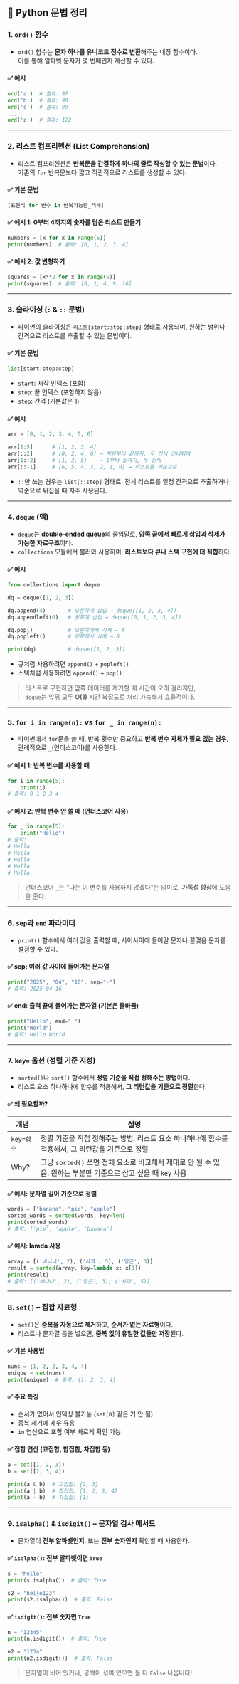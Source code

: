 ## 📘 Python 문법 정리

### 1. `ord()` 함수

- `ord()` 함수는 **문자 하나를 유니코드 정수로 변환**해주는 내장 함수이다.  
이를 통해 알파벳 문자가 몇 번째인지 계산할 수 있다.

#### ✅ 예시
```python
ord('a')  # 결과: 97
ord('b')  # 결과: 98
ord('c')  # 결과: 99
...
ord('z')  # 결과: 122
```

---

### 2. 리스트 컴프리헨션 (List Comprehension)

- 리스트 컴프리헨션은 **반복문을 간결하게 하나의 줄로 작성할 수 있는 문법**이다.  
기존의 `for` 반복문보다 짧고 직관적으로 리스트를 생성할 수 있다.

#### ✅ 기본 문법
```python
[표현식 for 변수 in 반복가능한_객체]
```
#### ✅ 예시 1: 0부터 4까지의 숫자를 담은 리스트 만들기
```python
numbers = [x for x in range(5)]
print(numbers)  # 출력: [0, 1, 2, 3, 4]
```
#### ✅ 예시 2: 값 변형하기
```python
squares = [x**2 for x in range(5)]
print(squares)  # 출력: [0, 1, 4, 9, 16]
```

---

### 3. 슬라이싱 (`:` & `::` 문법)

- 파이썬의 슬라이싱은 `리스트[start:stop:step]` 형태로 사용되며, 원하는 범위나 간격으로 리스트를 추출할 수 있는 문법이다.

#### ✅ 기본 문법
```python
list[start:stop:step]
```
- `start`: 시작 인덱스 (포함)
- `stop`: 끝 인덱스 (포함하지 않음)
- `step`: 간격 (기본값은 1)

#### ✅ 예시

```python
arr = [0, 1, 2, 3, 4, 5, 6]

arr[1:5]      # [1, 2, 3, 4]
arr[::2]      # [0, 2, 4, 6] → 처음부터 끝까지, 두 칸씩 건너뛰며
arr[1::2]     # [1, 3, 5]    → 1부터 끝까지, 두 칸씩
arr[::-1]     # [6, 5, 4, 3, 2, 1, 0] → 리스트를 역순으로
```

- `::`만 쓰는 경우는 `list[::step]` 형태로, 전체 리스트를 일정 간격으로 추출하거나 역순으로 뒤집을 때 자주 사용된다.

---

### 4. `deque` (덱)

- `deque`는 **double-ended queue**의 줄임말로, **양쪽 끝에서 빠르게 삽입과 삭제가 가능한 자료구조**이다.
- `collections` 모듈에서 불러와 사용하며, **리스트보다 큐나 스택 구현에 더 적합**하다.

#### ✅ 예시
```python
from collections import deque

dq = deque([1, 2, 3])

dq.append(4)       # 오른쪽에 삽입 → deque([1, 2, 3, 4])
dq.appendleft(0)   # 왼쪽에 삽입 → deque([0, 1, 2, 3, 4])

dq.pop()           # 오른쪽에서 삭제 → 4
dq.popleft()       # 왼쪽에서 삭제 → 0

print(dq)          # deque([1, 2, 3])
```

- 큐처럼 사용하려면 `append()` + `popleft()`  
- 스택처럼 사용하려면 `append()` + `pop()`  

> 리스트로 구현하면 앞쪽 데이터를 제거할 때 시간이 오래 걸리지만,  
> `deque`는 앞뒤 모두 **O(1)** 시간 복잡도로 처리 가능해서 효율적이다.

---

### 5. `for i in range(n):` vs `for _ in range(n):`

- 파이썬에서 `for`문을 쓸 때, 반복 횟수만 중요하고 **반복 변수 자체가 필요 없는 경우**,  
  관례적으로 `_`(언더스코어)를 사용한다.

#### ✅ 예시 1: 반복 변수를 사용할 때
```python
for i in range(5):
    print(i)
# 출력: 0 1 2 3 4
```

#### ✅ 예시 2: 반복 변수 안 쓸 때 (언더스코어 사용)
```python
for _ in range(5):
    print("Hello")
# 출력:
# Hello
# Hello
# Hello
# Hello
# Hello
```

> 언더스코어 `_`는 "나는 이 변수를 사용하지 않겠다"는 의미로, **가독성 향상**에 도움을 준다.

---

### 6. `sep`과 `end` 파라미터

- `print()` 함수에서 여러 값을 출력할 때, 사이사이에 들어갈 문자나 끝맺음 문자를 설정할 수 있다.

#### ✅ sep: 여러 값 사이에 들어가는 문자열
```python
print("2025", "04", "16", sep="-")
# 출력: 2025-04-16
```

#### ✅ end: 출력 끝에 들어가는 문자열 (기본은 줄바꿈)
```python
print("Hello", end=" ")
print("World")
# 출력: Hello World
```

---

### 7. `key=` 옵션 (정렬 기준 지정)

- `sorted()`나 `sort()` 함수에서 **정렬 기준을 직접 정해주는 방법**이다.
- 리스트 요소 하나하나에 함수를 적용해서, **그 리턴값을 기준으로 정렬**한다.

#### ✅ 왜 필요할까?

| 개념       | 설명 |
|----------|------|
| `key=함수` | 정렬 기준을 직접 정해주는 방법. 리스트 요소 하나하나에 함수를 적용해서, 그 리턴값을 기준으로 정렬 |
| Why?     | 그냥 `sorted()` 쓰면 전체 요소로 비교해서 제대로 안 될 수 있음. 원하는 부분만 기준으로 삼고 싶을 때 `key` 사용 |

#### ✅ 예시: 문자열 길이 기준으로 정렬
```python
words = ["banana", "pie", "apple"]
sorted_words = sorted(words, key=len)
print(sorted_words)
# 출력: ['pie', 'apple', 'banana']
```

#### ✅ 예시: lamda 사용
```python
array = [('바나나', 2), ('사과', 5), ('당근', 3)]
result = sorted(array, key=lambda x: x[1])
print(result)
# 출력: [('바나나', 2), ('당근', 3), ('사과', 5)]
```

---

### 8. `set()` – 집합 자료형

- `set()`은 **중복을 자동으로 제거**하고, **순서가 없는 자료형**이다.
- 리스트나 문자열 등을 넣으면, **중복 없이 유일한 값들만 저장**된다.

#### ✅ 기본 사용법
```python
nums = [1, 2, 2, 3, 4, 4]
unique = set(nums)
print(unique)  # 출력: {1, 2, 3, 4}
```

#### ✅ 주요 특징
- 순서가 없어서 인덱싱 불가능 (`set[0]` 같은 거 안 됨)
- 중복 제거에 매우 유용
- `in` 연산으로 포함 여부 빠르게 확인 가능

#### ✅ 집합 연산 (교집합, 합집합, 차집합 등)
```python
a = set([1, 2, 3])
b = set([2, 3, 4])

print(a & b)  # 교집합: {2, 3}
print(a | b)  # 합집합: {1, 2, 3, 4}
print(a - b)  # 차집합: {1}
```

---

### 9. `isalpha()` & `isdigit()` – 문자열 검사 메서드

- 문자열이 **전부 알파벳인지**, 또는 **전부 숫자인지** 확인할 때 사용한다.

#### ✅ `isalpha()`: 전부 알파벳이면 `True`
```python
s = "hello"
print(s.isalpha())  # 출력: True

s2 = "hello123"
print(s2.isalpha())  # 출력: False
```

#### ✅ `isdigit()`: 전부 숫자면 `True`
```python
n = "12345"
print(n.isdigit())  # 출력: True

n2 = "123a"
print(n2.isdigit())  # 출력: False
```

> 문자열이 비어 있거나, 공백이 섞여 있으면 둘 다 `False` 나옵니다!